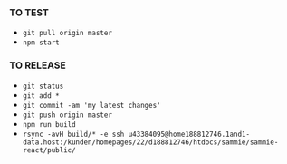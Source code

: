 ### TO TEST
- `git pull origin master`
- `npm start`

### TO RELEASE
- `git status`
- `git add *`
- `git commit -am 'my latest changes'`
- `git push origin master`
- `npm run build`
- `rsync -avH build/* -e ssh u43384095@home188812746.1and1-data.host:/kunden/homepages/22/d188812746/htdocs/sammie/sammie-react/public/`